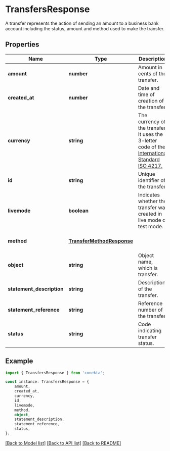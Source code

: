 # TransfersResponse

A transfer represents the action of sending an amount to a business bank account including the status, amount and method used to make the transfer.

## Properties

Name | Type | Description | Notes
------------ | ------------- | ------------- | -------------
**amount** | **number** | Amount in cents of the transfer. | [optional] [default to undefined]
**created_at** | **number** | Date and time of creation of the transfer. | [optional] [default to undefined]
**currency** | **string** | The currency of the transfer. It uses the 3-letter code of the [International Standard ISO 4217.](https://es.wikipedia.org/wiki/ISO_4217) | [optional] [default to undefined]
**id** | **string** | Unique identifier of the transfer. | [optional] [default to undefined]
**livemode** | **boolean** | Indicates whether the transfer was created in live mode or test mode. | [optional] [default to undefined]
**method** | [**TransferMethodResponse**](TransferMethodResponse.md) |  | [optional] [default to undefined]
**object** | **string** | Object name, which is transfer. | [optional] [default to undefined]
**statement_description** | **string** | Description of the transfer. | [optional] [default to undefined]
**statement_reference** | **string** | Reference number of the transfer. | [optional] [default to undefined]
**status** | **string** | Code indicating transfer status. | [optional] [default to undefined]

## Example

```typescript
import { TransfersResponse } from 'conekta';

const instance: TransfersResponse = {
    amount,
    created_at,
    currency,
    id,
    livemode,
    method,
    object,
    statement_description,
    statement_reference,
    status,
};
```

[[Back to Model list]](../README.md#documentation-for-models) [[Back to API list]](../README.md#documentation-for-api-endpoints) [[Back to README]](../README.md)
